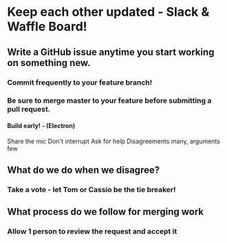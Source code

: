 # Keep each other updated - Slack & Waffle Board!
## Write a GitHub issue anytime you start working on something new.
### Commit frequently to your feature branch!
### Be sure to merge master to your feature before submitting a pull request.
#### Build early! - (Electron)

Share the mic
Don't interrupt
Ask for help
Disagreements many, arguments few

## What do we do when we disagree?
### Take a vote - let Tom or Cassio be the tie breaker!

## What process do we follow for merging work
### Allow 1 person to review the request and accept it